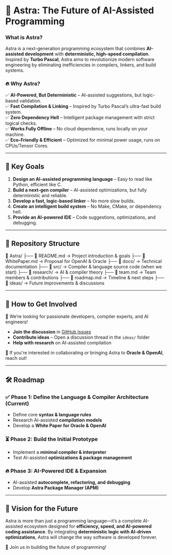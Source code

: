# 🚀 Astra: The Future of AI-Assisted Programming  

### **What is Astra?**  
Astra is a next-generation programming ecosystem that combines **AI-assisted development** with **deterministic, high-speed compilation**. Inspired by **Turbo Pascal**, Astra aims to revolutionize modern software engineering by eliminating inefficiencies in compilers, linkers, and build systems.  

### **🔥 Why Astra?**
✅ **AI-Powered, But Deterministic** – AI-assisted suggestions, but logic-based validation.  
✅ **Fast Compilation & Linking** – Inspired by Turbo Pascal’s ultra-fast build system.  
✅ **Zero Dependency Hell** – Intelligent package management with strict logical checks.  
✅ **Works Fully Offline** – No cloud dependence, runs locally on your machine.  
✅ **Eco-Friendly & Efficient** – Optimized for minimal power usage, runs on CPUs/Tensor Cores.  

---

## **📌 Key Goals**
1. **Design an AI-assisted programming language** – Easy to read like Python, efficient like C.  
2. **Build a next-gen compiler** – AI-assisted optimizations, but fully deterministic and reliable.  
3. **Develop a fast, logic-based linker** – No more slow builds.  
4. **Create an intelligent build system** – No Make, CMake, or dependency hell.  
5. **Provide an AI-powered IDE** – Code suggestions, optimizations, and debugging.  

---

## **📂 Repository Structure**
📁 Astra/ 
├── 📄 README.md → Project introduction & goals 
├── 📄 WhitePaper.md → Proposal for OpenAI & Oracle 
├── 📁 docs/ → Technical documentation 
├── 📁 src/ → Compiler & language source code (when we start) 
├── 📁 research/ → AI & compiler theory 
├── 📄 team.md → Team members & contributions 
├── 📄 roadmap.md → Timeline & next steps 
├── 📁 ideas/ → Future improvements & discussions


---

## **📌 How to Get Involved**
🚀 We’re looking for passionate developers, compiler experts, and AI engineers!  
- **Join the discussion** in [GitHub Issues](https://github.com/YOUR_USERNAME/Astra/issues)  
- **Contribute ideas** – Open a discussion thread in the `ideas/` folder  
- **Help with research** on AI-assisted compilation  

📧 If you're interested in collaborating or bringing Astra to **Oracle & OpenAI**, reach out!

---

## **🛠 Roadmap**
### ✅ Phase 1: Define the Language & Compiler Architecture (Current)  
- Define core **syntax & language rules**  
- Research AI-assisted **compilation models**  
- Develop a **White Paper for Oracle & OpenAI**  

### ⏳ Phase 2: Build the Initial Prototype  
- Implement a **minimal compiler & interpreter**  
- Test AI-assisted **optimizations & package management**  

### 🔥 Phase 3: AI-Powered IDE & Expansion  
- AI-assisted **autocomplete, refactoring, and debugging**  
- Develop **Astra Package Manager (APM)**  

---

## **🌟 Vision for the Future**
Astra is more than just a programming language—it’s a complete AI-assisted ecosystem designed for **efficiency, speed, and AI-powered coding assistance**. By integrating **deterministic logic with AI-driven optimizations**, Astra will change the way software is developed forever.  

🚀 Join us in building the future of programming!  
